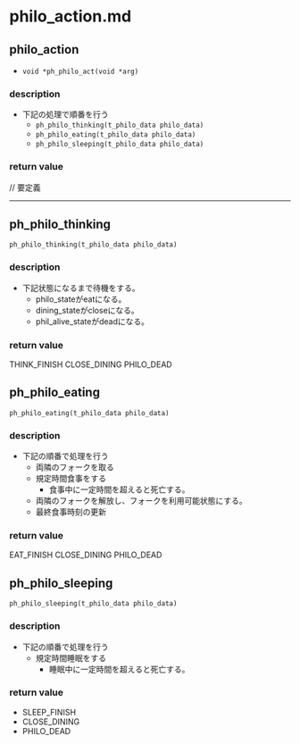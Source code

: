 # philo_action.md

## philo_action
- `void *ph_philo_act(void *arg)`
### description
- 下記の処理で順番を行う
	- `ph_philo_thinking(t_philo_data philo_data)`
	- `ph_philo_eating(t_philo_data philo_data)`
	- `ph_philo_sleeping(t_philo_data philo_data)`
### return value
// 要定義

---
## ph_philo_thinking
`ph_philo_thinking(t_philo_data philo_data)`
### description
- 下記状態になるまで待機をする。
	- philo_stateがeatになる。
	- dining_stateがcloseになる。
	- phil_alive_stateがdeadになる。
### return value
THINK_FINISH
CLOSE_DINING
PHILO_DEAD

## ph_philo_eating
`ph_philo_eating(t_philo_data philo_data)`
### description
- 下記の順番で処理を行う
	- 両隣のフォークを取る
	- 規定時間食事をする
		- 食事中に一定時間を超えると死亡する。
	- 両隣のフォークを解放し、フォークを利用可能状態にする。
	- 最終食事時刻の更新
### return value
EAT_FINISH
CLOSE_DINING
PHILO_DEAD

## ph_philo_sleeping
`ph_philo_sleeping(t_philo_data philo_data)`
### description
- 下記の順番で処理を行う
	- 規定時間睡眠をする
		- 睡眠中に一定時間を超えると死亡する。
### return value
- SLEEP_FINISH
- CLOSE_DINING
- PHILO_DEAD
